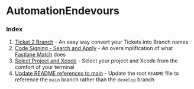 # AutomationEndevours

### Index

1. [Ticket 2 Branch](https://github.com/csfelipe/AutomationEndevours/tree/develop/001-ticket-2-branch) - An easy way convert your Tickets into Branch names
2. [Code Signing - Search and Apply](https://github.com/csfelipe/AutomationEndevours/tree/develop/002-code-signing-search-and-apply) - An oversimplification of what [Fastlane Match](https://docs.fastlane.tools/actions/sync_code_signing/) does
3. [Select Project and Xcode](https://github.com/csfelipe/AutomationEndevours/tree/develop/003-select-project-and-xcode) - Select your project and Xcode from the comfort of your terminal
4. [Update README references to main](https://github.com/csfelipe/AutomationEndevours/tree/develop/004-update-readme-to-reference-main) - Update the root `README` file to reference the `main` branch rather than the `develop` branch